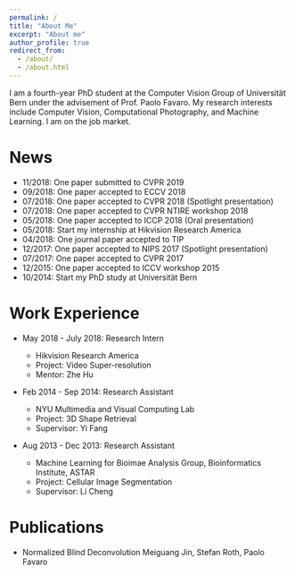 ```yaml
---
permalink: /
title: "About Me"
excerpt: "About me"
author_profile: true
redirect_from: 
  - /about/
  - /about.html
---
```


I am a fourth-year PhD student at the Computer Vision Group of Universität Bern under the advisement of Prof. Paolo Favaro. My research interests include Computer Vision, Computational Photography, and Machine Learning. I am on the job market.

News
======
* 11/2018: One paper submitted to CVPR 2019
* 09/2018: One paper accepted to ECCV 2018
* 07/2018: One paper accepted to CVPR 2018 (Spotlight presentation)
* 07/2018: One paper accepted to CVPR NTIRE workshop 2018
* 05/2018: One paper accepted to ICCP 2018 (Oral presentation)
* 05/2018: Start my internship at Hikvision Research America
* 04/2018: One journal paper accepted to TIP
* 12/2017: One paper accepted to NIPS 2017 (Spotlight presentation)
* 07/2017: One paper accepted to CVPR 2017
* 12/2015: One paper accepted to ICCV workshop 2015
* 10/2014: Start my PhD study at Universität Bern 

Work Experience
======
* May 2018 - July 2018: Research Intern
  * Hikvision Research America
  * Project: Video Super-resolution
  * Mentor: Zhe Hu

* Feb 2014 - Sep 2014: Research Assistant
  * NYU Multimedia and Visual Computing Lab
  * Project: 3D Shape Retrieval
  * Supervisor: Yi Fang

* Aug 2013 - Dec 2013: Research Assistant
  * Machine Learning for Bioimae Analysis Group, Bioinformatics Institute, ASTAR
  * Project: Cellular Image Segmentation
  * Supervisor: Li Cheng

Publications
======
* Normalized Blind Deconvolution
Meiguang Jin, Stefan Roth, Paolo Favaro

